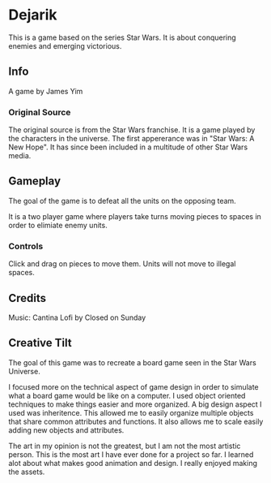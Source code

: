 # Dejarik
This is a game based on the series Star Wars. It is about conquering enemies and emerging victorious.

## Info
A game by James Yim

### Original Source
The original source is from the Star Wars franchise. It is a game played by the characters in the universe. The first appererance was in "Star Wars: A New Hope". 
It has since been included in a multitude of other Star Wars media.

## Gameplay
The goal of the game is to defeat all the units on the opposing team.

It is a two player game where players take turns moving pieces to spaces in order to elimiate enemy units.

### Controls
Click and drag on pieces to move them.
Units will not move to illegal spaces.

## Credits 
Music: Cantina Lofi by Closed on Sunday

## Creative Tilt
The goal of this game was to recreate a board game seen in the Star Wars Universe.

I focused more on the technical aspect of game design in order to simulate what a board game would be like on a computer. I used object oriented techniques to make things easier and more organized. A big design aspect I used was inheritence. This allowed me to easily organize multiple objects that share common attributes and functions. It also allows me to scale easily adding new objects and attributes.

The art in my opinion is not the greatest, but I am not the most artistic person. This is the most art I have ever done for a project so far. I learned alot about what makes good animation and design. I really enjoyed making the assets.